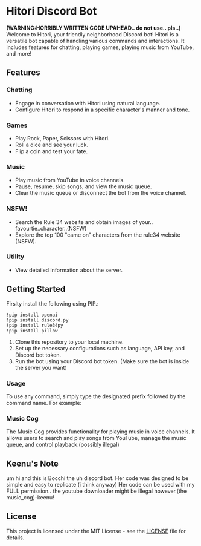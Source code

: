 
# Hitori Discord Bot

**(WARNING:HORRIBLY WRITTEN CODE UPAHEAD.. do not use.. pls..)**
Welcome to Hitori, your friendly neighborhood Discord bot! Hitori is a versatile bot capable of handling various commands and interactions. It includes features for chatting, playing games, playing music from YouTube, and more!


## Features

### Chatting
- Engage in conversation with Hitori using natural language.
- Configure Hitori to respond in a specific character's manner and tone.

### Games
- Play Rock, Paper, Scissors with Hitori.
- Roll a dice and see your luck.
- Flip a coin and test your fate.

### Music
- Play music from YouTube in voice channels.
- Pause, resume, skip songs, and view the music queue.
- Clear the music queue or disconnect the bot from the voice channel.

### NSFW!
- Search the Rule 34 website and obtain images of your.. favourtie..character..(NSFW)
- Explore the top 100 "came on" characters from the rule34 website (NSFW).
### Utility
- View detailed information about the server.


## Getting Started
Firslty install the following using PIP.:
```
!pip install openai
!pip install discord.py
!pip install rule34py
!pip install pillow
````
1. Clone this repository to your local machine.
2. Set up the necessary configurations such as language, API key, and Discord bot token.
3. Run the bot using your Discord bot token.
(Make sure the bot is inside the server you want)

### Usage

To use any command, simply type the designated prefix followed by the command name. For example:


### Music Cog

The Music Cog provides functionality for playing music in voice channels. It allows users to search and play songs from YouTube, manage the music queue, and control playback.(possibly illegal)

## Keenu's Note
um hi and this is Bocchi the uh discord bot. Her code was designed to be simple and easy to replicate (i think anyway) Her code can be used with my FULL permission.. the youtube downloader might be illegal however.(the music_cog)-keenu!

## License

This project is licensed under the MIT License - see the [LICENSE](LICENSE) file for details.
